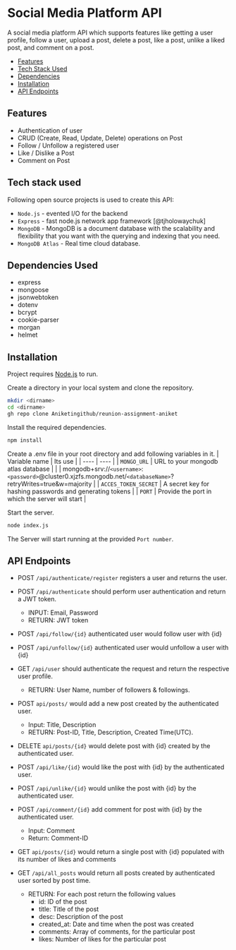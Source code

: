 # Social Media Platform API


A social media platform API which supports features like getting a user profile, follow a user, upload a post, delete a post, like a post, unlike a liked post, and comment on a post.

- [Features](https://github.com/Aniketingithub/reunion-assignment-aniket/tree/master#features)
- [Tech Stack Used](https://github.com/Aniketingithub/reunion-assignment-aniket/tree/master#tech-stack-used)
- [Dependencies](https://github.com/Aniketingithub/reunion-assignment-aniket/tree/master#dependencies-used)
- [Installation](https://github.com/Aniketingithub/reunion-assignment-aniket/tree/master#installation)
- [API Endpoints](https://github.com/Aniketingithub/reunion-assignment-aniket/tree/master#api-endpoints)

## Features

- Authentication of user 
- CRUD (Create, Read, Update, Delete) operations on Post
- Follow / Unfollow a registered user
- Like / Dislike a Post 
- Comment on Post



## Tech stack used

Following open source projects is used to create this API:

- `Node.js` - evented I/O for the backend
- `Express` - fast node.js network app framework [@tjholowaychuk]
- `MongoDB` - MongoDB is a document database with the scalability and flexibility that you want with the querying and indexing that you need.
- `MongoDB Atlas` - Real time cloud database.

## Dependencies Used

- express
- mongoose  
- jsonwebtoken
- dotenv
- bcrypt
- cookie-parser
- morgan
- helmet

## Installation

Project requires [Node.js](https://nodejs.org/) to run.

Create a directory in your local system and clone the repository.
```sh
mkdir <dirname>
cd <dirname>
gh repo clone Aniketingithub/reunion-assignment-aniket
```

Install the required dependencies.

```sh
npm install
```

Create a .env file in your root directory and add following variables in it.
| Variable name | Its use |
| ---- | ---- |
| `MONGO_URL` | URL to your mongodb atlas database |
|  | mongodb+srv://`<username>`:`<password>`@cluster0.xjzfs.mongodb.net/`<databaseName>`?retryWrites=true&w=majority |
| `ACCES_TOKEN_SECRET` | A secret key for hashing passwords and generating tokens |
| `PORT` | Provide the port in which the server will start |

Start the server.
```sh
node index.js
```
The Server will start running at the provided `Port number`.

## API Endpoints

- POST `/api/authenticate/register` registers a user and returns the user.
- POST `/api/authenticate` should perform user authentication and return a JWT token.
    - INPUT: Email, Password
    - RETURN: JWT token

- POST `/api/follow/{id}` authenticated user would follow user with {id}

- POST `/api/unfollow/{id}` authenticated user would unfollow a user with {id}

- GET `/api/user` should authenticate the request and return the respective user profile.
    - RETURN: User Name, number of followers & followings.

- POST `api/posts/` would add a new post created by the authenticated user.
    - Input: Title, Description
    - RETURN: Post-ID, Title, Description, Created Time(UTC).
   
- DELETE `api/posts/{id}` would delete post with {id} created by the authenticated user.

- POST `/api/like/{id}` would like the post with {id} by the authenticated user.

- POST `/api/unlike/{id}` would unlike the post with {id} by the authenticated user.

- POST `/api/comment/{id}` add comment for post with {id} by the authenticated user.
    - Input: Comment
    - Return: Comment-ID

- GET `api/posts/{id}` would return a single post with {id} populated with its number of likes and comments

- GET `/api/all_posts` would return all posts created by authenticated user sorted by post time.
    - RETURN: For each post return the following values
        - id: ID of the post
        - title: Title of the post
        - desc: Description of the post
        - created_at: Date and time when the post was created
        - comments: Array of comments, for the particular post
        - likes: Number of likes for the particular post
